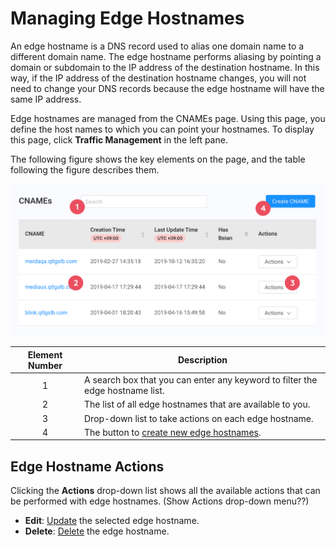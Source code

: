 # Managing Edge Hostnames 

An edge hostname is a DNS record used to alias one domain name to a different domain name. The edge hostname performs aliasing by pointing a domain or subdomain to the IP address of the destination hostname. In this way, if the IP address of the destination hostname changes, you will not need to change your DNS records because the edge hostname will have the same IP address.

Edge hostnames are managed from the CNAMEs page. Using this page, you define the host names to which you can point your hostnames. To display this page, click **Traffic Management** in the left pane.

The following figure shows the key elements on the page, and the table following the figure describes them.

<p align=center><img src="/docs/resources/images/CNAMES_Overview.png" alt="cnames overview" width="900"></p>

| **Element Number**   | **Description**                                                                        |
| :------------------: | ---------------------------------------------------------------------------------------|
| 1                    | A search box that you can enter any keyword to filter the edge hostname list.          |
| 2                    | The list of all edge hostnames that are available to you.                              |
| 3                    | Drop-down list to take actions on each edge hostname.                                  |
| 4                    | The button to [create new edge hostnames](<docs/portal/cnames/../../../creating-cname.md>).    |

## Edge Hostname Actions
Clicking the **Actions** drop-down list shows all the available actions that can be performed with edge hostnames.
(Show Actions drop-down menu??)
- **Edit**: [Update](</docs/portal/cnames/editing-cname.md>) the selected edge hostname.
- **Delete**: [Delete](</docs/portal/cnames/deleting-cname.md>) the edge hostname.
